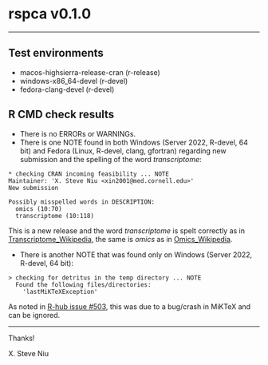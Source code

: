 rspca v0.1.0
=======
***

## Test environments
* macos-highsierra-release-cran (r-release)
* windows-x86_64-devel (r-devel)
* fedora-clang-devel (r-devel)

## R CMD check results
* There is no ERRORs or WARNINGs.
* There is one NOTE found in both Windows (Server 2022, R-devel, 64 bit) and Fedora (Linux, R-devel, clang, gfortran) regarding new submission and the spelling of the word *transcriptome*: 

```
* checking CRAN incoming feasibility ... NOTE
Maintainer: 'X. Steve Niu <xin2001@med.cornell.edu>'
New submission

Possibly misspelled words in DESCRIPTION:
  omics (10:70)
  transcriptome (10:118)
```
This is a new release and the word *transcriptome* is spelt correctly as in [Transcriptome_Wikipedia](https://en.wikipedia.org/wiki/Transcriptome), the same is *omics* as in [Omics_Wikipedia](https://en.wikipedia.org/wiki/omics).

* There is another NOTE that was found only on Windows (Server 2022, R-devel, 64 bit):

```
> checking for detritus in the temp directory ... NOTE
  Found the following files/directories:
    'lastMiKTeXException'
```
As noted in [R-hub issue #503](https://github.com/r-hub/rhub/issues/503), this was due to a bug/crash in MiKTeX and can be ignored.

***

Thanks!

X. Steve Niu

